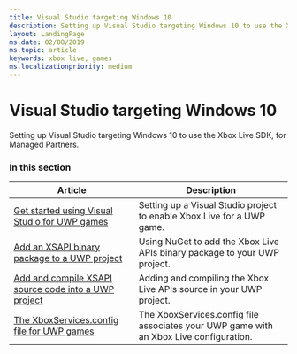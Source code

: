 ```yaml
---
title: Visual Studio targeting Windows 10
description: Setting up Visual Studio targeting Windows 10 to use the Xbox Live SDK, for Managed Partners.
layout: LandingPage
ms.date: 02/08/2019
ms.topic: article
keywords: xbox live, games
ms.localizationpriority: medium
---
```


# Visual Studio targeting Windows 10

Setting up Visual Studio targeting Windows 10 to use the Xbox Live SDK, for Managed Partners.


### In this section

| Article | Description |
|---------|-------------|
| [Get started using Visual Studio for UWP games](live-get-started-vstudio-uwp.md) | Setting up a Visual Studio project to enable Xbox Live for a UWP game. |
| [Add an XSAPI binary package to a UWP project](live-add-xbl-apis-binary-uwp.md) | Using NuGet to add the Xbox Live APIs binary package to your UWP project. |
| [Add and compile XSAPI source code into a UWP project](live-add-xbl-source-uwp.md) | Adding and compiling the Xbox Live APIs source in your UWP project. |
| [The XboxServices.config file for UWP games](live-xboxservices-config.md) | The XboxServices.config file associates your UWP game with an Xbox Live configuration. |


<!-- 
standard template to fill-in to create the new official article: 
| [Setting up Visual Studio targeting Windows 10](vs-win10-mp.md) | Setting up Visual Studio targeting Windows 10 to use the Xbox Live SDK, for Managed Partners. |
-->
